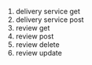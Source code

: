 
1) delivery  service get
2) delivery  service post
3) review get
4) review post
5) review delete
6) review update